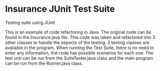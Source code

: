 # Insurance JUnit Test Suite
 Testing suite using JUnit 

 This is an example of code refactoring in Java. The original code can be found in the Insurance.java file. 
 This code was taken and refactored into 3 other classes to handle the aspects of the testing. 3 testing classes are available 
 in the program. When running the Test Suite, there is no need to enter any information, the code has possible scenarios for each one.
 The test unti can be run from the SuiteTester.java class and the main program can be run from the Runner.java class.
